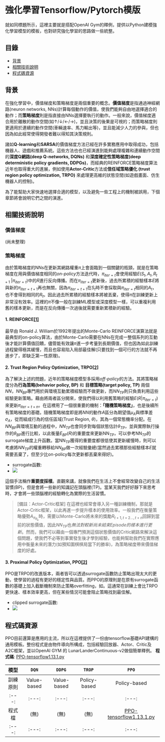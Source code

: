 # 強化學習Tensorflow/Pytorch模版

就如同標題所示，這裡主要就是搭配OpenAI Gym的釋例，提供以Python建模強化學習模型的模板，也對研究強化學習的思路做一些統整。

## 目錄

- [背景](#background)
- [相關技術說明](#install)
- [程式碼資源](#install)


## 背景

在強化學習中，價值梯度和策略梯度是兩個重要的概念。**價值梯度**是指通過神經網路(neuron networks, NNs)計算每個動作的價值，使我們能夠自由地選擇適合的動作；而**策略梯度**則是指直接由NNs選擇要執行的動作。一般來說，價值梯度適合用於離散的動作空間(如↑/↓/←/→)，並且決策的後果是可視的；而策略梯度則更適用於連續的動作空間(車輛速率、馬力輸出等)，並且能減少人力的參與，但也因為如此經常使得開發者難以得知其決策規則。

諸如**Q-learning**和**SARSA**的價值梯度方法已經在許多實務應用中取得成功，包括機器人、遊戲和推薦系統。這些方法也也已經演進到能夠處理複雜和連續動作空間的**深度Q網路(deep Q-networks, DQNs)** 和**深度確定性策略梯度(deep deterministic policy gradients, DDPGs)**，而經典的REINFORCE策略梯度算法近年也取得重大的進展，例如使用**Actor-Critic**方法或**信任域策略優化 (trust region policy optimization, TRPO)** 來處理更高維的狀態空間(如遊戲畫面、仿生機器人的控制)。

為了能幫助大家快速地選擇合適的模型，以及避免一些工程上的機制被誤用，下個章節將會說明它們之間的演進。

## 相關技術說明
### 價值梯度
(尚未整理)

### 策略梯度
由於策略梯度的NNs在更新其網路權重$\pi$上會面臨到一個關鍵的瓶頸，就是在策略梯度在用與價值梯度相同的*on-policy*方法迭代時，$\pi_{iter=t}$會使用經驗$E(S_{t}, A_{t}, R_{t+1}$ $|\pi_{iter=t} )$中的$R$進行反向傳播。而在$\pi_{iter=t}$更新後，過去所累積的經驗樣本$E$將與新的$\pi_{iter=t+1}$再也無關，因為$\pi_{iter=t+1}$在$S_{t}$時不會採取與$\pi_{iter=t}$相同的$A_{t}$，也不會得到相同的$R_{t}$。因此過去所累積的經驗樣本將被丟棄，使得$\pi$在訓練更新上非常沒有效率。這裡的$\pi$不像一般在訓練ML模型或深度模型一樣，可以重複利用舊的樣本更新，而是在反向傳播一次過後就需要重新累積新的經驗。

#### 1. REINFORCE[[1]](https://people.cs.umass.edu/~barto/courses/cs687/williams92simple.pdf)
最早由 Ronald J. William於1992年提出的Monte-Carlo REINFORCE演算法就是最典型的on-policy算法，由於Monte-Carlo需要在NNs在完成一整個系列的互動後才能計算價值回饋，儘管能有效讓$\pi$進一步考量到長期價值，但也因為如此訓練過程變得極其緩慢，而且也容易陷入局部最佳解(只要找到一個可行的方法就不再進步了，即缺乏第一性原理)。

#### 2. Trust Region Policy Optimization, TRPO[[2]](https://arxiv.org/abs/1502.05477)

為了解決上述的問題，近年的策略梯度模型多採用*off-policy*的方法。其將策略梯度分為**行為策略(behavior policy, BP)** 和 **目標策略(target policy, TP)** 兩個$NN$，$NN_{BP}$專門用於與環境互動累積經驗而不做更新，而$NN_{TP}$則只負責利用這些經驗更新策略。藉由將兩者區分開來，使我們得以利用舊策略的經驗$E(R|\pi_{iter=t})$來更新$\pi_{iter=t+n}$。在這裡用了一個很重要的機制：**「隨機策略梯度」**，也是後續所有策略梯度的基礎。隨機策略梯度即是將$NN$的動作$A$區分為期望值$\mu_{A}$與標準差$\sigma_{A}$，從而組成行為的信任區域(Trust Region, $\theta$)，其為一個常態機率分配。在$NN_{BP}$與環境互動的過程中，$NN_{TP}$也會同步對每個狀態估計$\theta_{TP}$，並與實際執行操作的$\theta_{BP}$進行比較，以此衡量$E_{BP}(R)$的重要度來更新NN$_{TP}$，可以參考NN$_{TP}$的surrogate梯度上升函數。當NN$_{TP}$獲得的重要度都很低使其更新緩慢時，則可以考慮將$NN_{TP}$的權重轉移給$NN_{BP}$做一次經驗彙總(當然過去累積那些經驗樣本$E$就需要丟棄了，但至少比on-policy每次更新都丟棄來得好)。

- surrogate函數: 
- ![](https://i.imgur.com/eXSKZLh.png)

這個手法稱作**重要度採樣**。直觀來講，就像我們在生活上不會經常改變自己的生活習慣(BP)，但是會將一些新的知識記在頭腦裡(TP)。當某天我們好好靜下來思考時，才會將一些頭腦裡的經驗轉化為實際的生活習慣。

> [備註：Actor-Critic框架]
> 在這裡也經常會導入另一種訓練機制，那就是Actor-Critic框架，以此再進一步提升樣本的使用效率。一般我們在衡量策略優勢$A_{\pi_{\theta_{k}}}$時，需要以Monte-Carlo將未來的獎勵$R_{t+1,t+2...,t+n}$回歸到當前的狀態價值，因此$NN_{TP}$也*無法對較新尚未結束Episode的樣本進行更新*。然而，我們可以藉由一個專門預測這個狀態價值的Critic網路來解決這個問題，使我們不必等到事實發生後才學到經驗，也能夠幫助我們在實際應用中衡量未來的潛力(如預知圍棋棋局當下的勝率)，為策略梯度帶來價值梯度的好處。

#### 3. Proximal Policy Optimization, PPO[[2]](https://arxiv.org/abs/1707.063477)
PPO是TRPO的改進版本，兩者皆可以透過surrogate函數防止策略出現太大的更動，使學習的過程有更好的穩定性與品質。而PPO的原理則是在原有surrogate函數的基礎上加入截斷機制來防止策略overfitting，如。這通常在訓練上會比TRPO更快速、樣本效率更高，但在某些情況可能會阻止策略找到最佳解。

- clipped surrogate函數: 
- ![](https://i.imgur.com/34hiku1.png)

## 程式碼資源

PPO目前還算是應用的主流，所以在這裡提供了一份由tensorflow基礎API建構的通用模板。整份程式是由物件導向所構成，包括經驗回放器、Actor、Critic及A2C框架，並以OpenAI GYM 的 LunarLanderContinuous-v2做個簡單釋例。
**程式碼**: [PPO-tensorflow1.13.1.py]()

|        模型     | `DQN`          |`DDPG`            |`TROP`                |`PPO`           |
| :---:           | :---:            | :---:            | :---:            | :---:            |
| 訓練原則         | Value-based    | Value-based      | Policy-based         | Policy-based   |
| :---:           | :---:            | :---:            | :---:            | :---:            |
| 程式檔         | (無)     | (無)       | (無)         | [PPO-tensorflow1.13.1.py]()   |
| :---:           | :---:            | :---:            | :---:            | :---:            |
